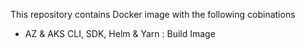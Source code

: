 This repository contains Docker image with the following cobinations
- AZ & AKS CLI, SDK, Helm & Yarn : Build Image
